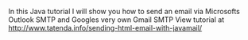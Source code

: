 In this Java tutorial I will show you how to send an email via Microsofts Outlook SMTP and Googles very own Gmail SMTP
View tutorial at http://www.tatenda.info/sending-html-email-with-javamail/
